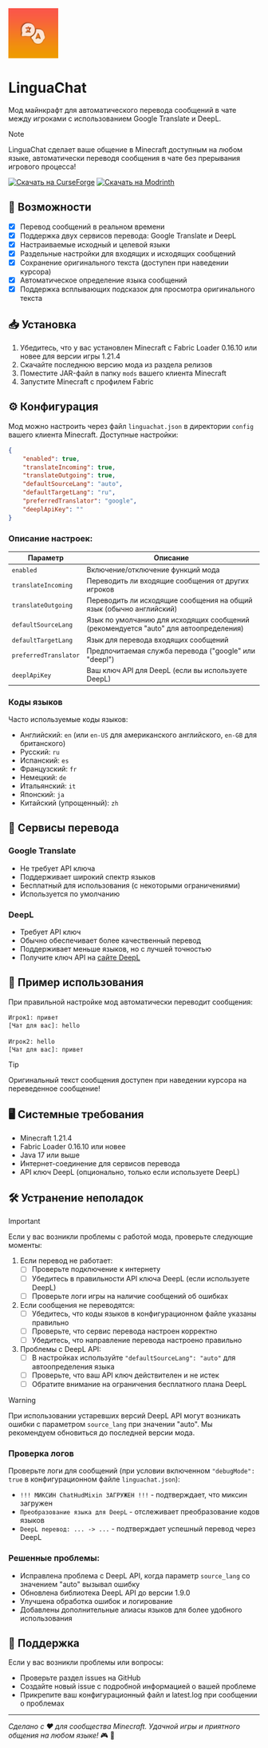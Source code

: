 <img alt="Icon" width=100 src="https://raw.githubusercontent.com/Lintech-1/LinguaChat/refs/heads/main/src/main/resources/assets/linguachat/linguachat.png">

# LinguaChat

Мод майнкрафт для автоматического перевода сообщений в чате между игроками с использованием Google Translate и DeepL.

> [!NOTE]
> LinguaChat сделает ваше общение в Minecraft доступным на любом языке, автоматически переводя сообщения в чате без прерывания игрового процесса!

[![Скачать на CurseForge](https://img.shields.io/curseforge/dt/1215804?label=Скачать%20на%20CurseForge&logo=curseforge)](https://www.curseforge.com/minecraft/mc-mods/linguachat)
[![Скачать на Modrinth](https://img.shields.io/modrinth/dt/linguachat?label=Скачать%20на%20Modrinth&logo=modrinth&logoColor=%2300AF5C)](https://modrinth.com/mod/linguachat)

## 🌟 Возможности

- [x] Перевод сообщений в реальном времени
- [x] Поддержка двух сервисов перевода: Google Translate и DeepL
- [x] Настраиваемые исходный и целевой языки
- [x] Раздельные настройки для входящих и исходящих сообщений
- [x] Сохранение оригинального текста (доступен при наведении курсора)
- [x] Автоматическое определение языка сообщений
- [x] Поддержка всплывающих подсказок для просмотра оригинального текста

## 📥 Установка

1. Убедитесь, что у вас установлен Minecraft с Fabric Loader 0.16.10 или новее для версии игры 1.21.4
2. Скачайте последнюю версию мода из раздела релизов
3. Поместите JAR-файл в папку `mods` вашего клиента Minecraft
4. Запустите Minecraft с профилем Fabric

## ⚙️ Конфигурация

Мод можно настроить через файл `linguachat.json` в директории `config` вашего клиента Minecraft. Доступные настройки:

```json
{
    "enabled": true,
    "translateIncoming": true,
    "translateOutgoing": true,
    "defaultSourceLang": "auto",
    "defaultTargetLang": "ru",
    "preferredTranslator": "google",
    "deeplApiKey": ""
}
```

### Описание настроек:

| Параметр | Описание |
| --- | --- |
| `enabled` | Включение/отключение функций мода |
| `translateIncoming` | Переводить ли входящие сообщения от других игроков |
| `translateOutgoing` | Переводить ли исходящие сообщения на общий язык (обычно английский) |
| `defaultSourceLang` | Язык по умолчанию для исходящих сообщений (рекомендуется "auto" для автоопределения) |
| `defaultTargetLang` | Язык для перевода входящих сообщений |
| `preferredTranslator` | Предпочитаемая служба перевода ("google" или "deepl") |
| `deeplApiKey` | Ваш ключ API для DeepL (если вы используете DeepL) |

### Коды языков

Часто используемые коды языков:
- Английский: `en` (или `en-US` для американского английского, `en-GB` для британского)
- Русский: `ru`
- Испанский: `es`
- Французский: `fr`
- Немецкий: `de`
- Итальянский: `it`
- Японский: `ja`
- Китайский (упрощенный): `zh`

## 🔄 Сервисы перевода

### Google Translate
- Не требует API ключа
- Поддерживает широкий спектр языков
- Бесплатный для использования (с некоторыми ограничениями)
- Используется по умолчанию

### DeepL
- Требует API ключ
- Обычно обеспечивает более качественный перевод
- Поддерживает меньше языков, но с лучшей точностью
- Получите ключ API на [сайте DeepL](https://www.deepl.com/pro-api)

## 📝 Пример использования

При правильной настройке мод автоматически переводит сообщения:

```
Игрок1: привет
[Чат для вас]: hello

Игрок2: hello
[Чат для вас]: привет
```

> [!TIP]
> Оригинальный текст сообщения доступен при наведении курсора на переведенное сообщение!

## 🖥️ Системные требования

- Minecraft 1.21.4
- Fabric Loader 0.16.10 или новее
- Java 17 или выше
- Интернет-соединение для сервисов перевода
- API ключ DeepL (опционально, только если используете DeepL)

## 🛠️ Устранение неполадок

> [!IMPORTANT]
> Если у вас возникли проблемы с работой мода, проверьте следующие моменты:

1. Если перевод не работает:
   - [ ] Проверьте подключение к интернету
   - [ ] Убедитесь в правильности API ключа DeepL (если используете DeepL)
   - [ ] Проверьте логи игры на наличие сообщений об ошибках

2. Если сообщения не переводятся:
   - [ ] Убедитесь, что коды языков в конфигурационном файле указаны правильно
   - [ ] Проверьте, что сервис перевода настроен корректно
   - [ ] Убедитесь, что направление перевода настроено правильно

3. Проблемы с DeepL API:
   - [ ] В настройках используйте `"defaultSourceLang": "auto"` для автоопределения языка
   - [ ] Проверьте, что ваш API ключ действителен и не истек
   - [ ] Обратите внимание на ограничения бесплатного плана DeepL

> [!WARNING]
> При использовании устаревших версий DeepL API могут возникать ошибки с параметром `source_lang` при значении "auto". Мы рекомендуем обновиться до последней версии мода.

### Проверка логов

Проверьте логи для сообщений (при условии включенном `"debugMode": true` в конфигурационном файле `linguachat.json`):
- `!!! МИКСИН ChatHudMixin ЗАГРУЖЕН !!!` - подтверждает, что миксин загружен
- `Преобразование языка для DeepL` - отслеживает преобразование кодов языков
- `DeepL перевод: ... -> ...` - подтверждает успешный перевод через DeepL

### Решенные проблемы:

- Исправлена проблема с DeepL API, когда параметр `source_lang` со значением "auto" вызывал ошибку
- Обновлена библиотека DeepL API до версии 1.9.0
- Улучшена обработка ошибок и логирование
- Добавлены дополнительные алиасы языков для более удобного использования

## 📢 Поддержка

Если у вас возникли проблемы или вопросы:
- Проверьте раздел issues на GitHub
- Создайте новый issue с подробной информацией о вашей проблеме
- Прикрепите ваш конфигурационный файл и latest.log при сообщении о проблемах

---

*Сделано с ❤️ для сообщества Minecraft. Удачной игры и приятного общения на любом языке!* :video_game: :speech_balloon: 
